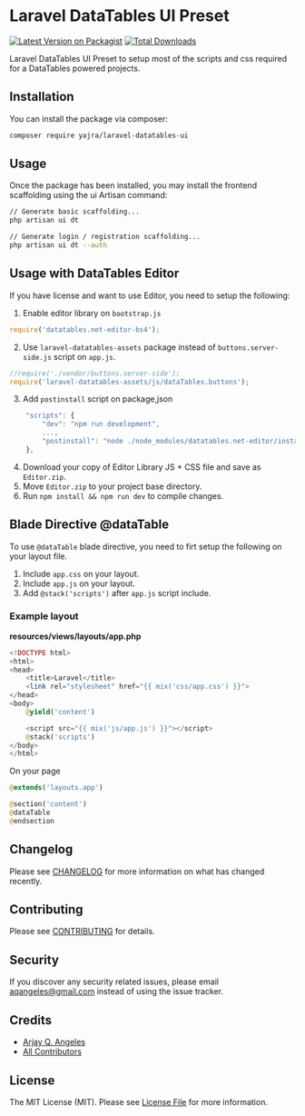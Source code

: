 # Laravel DataTables UI Preset

[![Latest Version on Packagist](https://img.shields.io/packagist/v/yajra/laravel-datatables-ui.svg?style=flat-square)](https://packagist.org/packages/yajra/laravel-datatables-ui)
[![Total Downloads](https://img.shields.io/packagist/dt/yajra/laravel-datatables-ui.svg?style=flat-square)](https://packagist.org/packages/yajra/laravel-datatables-ui)

Laravel DataTables UI Preset to setup most of the scripts and css required for a DataTables powered projects.

## Installation

You can install the package via composer:

```bash
composer require yajra/laravel-datatables-ui
```

## Usage

Once the package has been installed, you may install the frontend scaffolding using the ui Artisan command:

```bash
// Generate basic scaffolding...
php artisan ui dt

// Generate login / registration scaffolding...
php artisan ui dt --auth
```

## Usage with DataTables Editor

If you have license and want to use Editor, you need to setup the following:

1. Enable editor library on `bootstrap.js`

```js
require('datatables.net-editor-bs4');
```

2. Use `laravel-datatables-assets` package instead of `buttons.server-side.js` script on `app.js`.

```js
//require('./vendor/buttons.server-side');
require('laravel-datatables-assets/js/dataTables.buttons');
```

3. Add `postinstall` script on package,json

```js
    "scripts": {
        "dev": "npm run development",
        ...,
        "postinstall": "node ./node_modules/datatables.net-editor/install.js ./Editor.zip"
    },
```

4. Download your copy of Editor Library JS + CSS file and save as `Editor.zip`.
5. Move `Editor.zip` to your project base directory.
6. Run `npm install && npm run dev`  to compile changes.

## Blade Directive @dataTable

To use `@dataTable` blade directive, you need to firt setup the following on your layout file.

1. Include `app.css` on your layout.
2. Include `app.js` on your layout.
3. Add `@stack('scripts')` after `app.js` script include.

### Example layout

**resources/views/layouts/app.php**

```php
<!DOCTYPE html>
<html>
<head>
    <title>Laravel</title>
    <link rel="stylesheet" href="{{ mix('css/app.css') }}">
</head>
<body>
    @yield('content')

    <script src="{{ mix('js/app.js') }}"></script>
    @stack('scripts')
</body>
</html>
```

On your page


```php
@extends('layouts.app')

@section('content')
@dataTable
@endsection
```

## Changelog

Please see [CHANGELOG](CHANGELOG.md) for more information on what has changed recently.

## Contributing

Please see [CONTRIBUTING](CONTRIBUTING.md) for details.

## Security

If you discover any security related issues, please email aqangeles@gmail.com instead of using the issue tracker.

## Credits

- [Arjay Q. Angeles](https://github.com/yajra)
- [All Contributors](../../contributors)

## License

The MIT License (MIT). Please see [License File](LICENSE.md) for more information.
